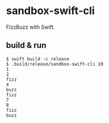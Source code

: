 # sandbox-swift-cli

FizzBuzz with Swift.

## build & run

```shell
$ swift build -c release
$ .build/release/sandbox-swift-cli 10
1
2
fizz
4
buzz
fizz
7
8
fizz
buzz
```
